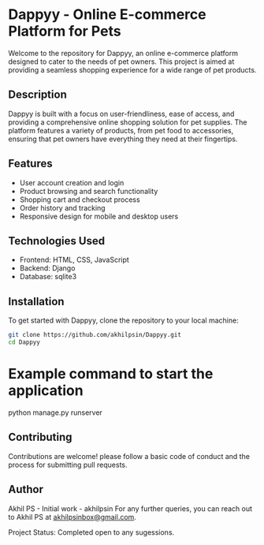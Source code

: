 # Dappyy - Online E-commerce Platform for Pets  
  
Welcome to the repository for Dappyy, an online e-commerce platform designed to cater to the needs of pet owners. This project is aimed at providing a seamless shopping experience for a wide range of pet products.  
  
## Description  
Dappyy is built with a focus on user-friendliness, ease of access, and providing a comprehensive online shopping solution for pet supplies. The platform features a variety of products, from pet food to accessories, ensuring that pet owners have everything they need at their fingertips.  
  
## Features  
- User account creation and login  
- Product browsing and search functionality  
- Shopping cart and checkout process  
- Order history and tracking  
- Responsive design for mobile and desktop users  
  
## Technologies Used  
- Frontend: HTML, CSS, JavaScript
- Backend: Django 
- Database: sqlite3 
  
## Installation  
To get started with Dappyy, clone the repository to your local machine:  
  
```bash  
git clone https://github.com/akhilpsin/Dappyy.git  
cd Dappyy
```
 
# Example command to start the application  
python manage.py runserver  

## Contributing
Contributions are welcome! please follow a basic code of conduct and the process for submitting pull requests.

## Author
Akhil PS - Initial work - akhilpsin
For any further queries, you can reach out to Akhil PS at akhilpsinbox@gmail.com.

Project Status: Completed open to any sugessions.
